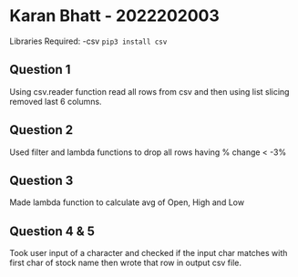 # Karan Bhatt - 2022202003

Libraries Required:
-csv	`pip3 install csv`

## Question 1
Using csv.reader function read all rows from csv and then using list slicing removed last 6 columns.

## Question 2
Used filter and lambda functions to drop all rows having % change < -3%

## Question 3
Made lambda function to calculate avg of Open, High and Low

## Question 4 & 5
Took user input of a character and checked if the input char matches with first char of stock name then wrote that row in output csv file.